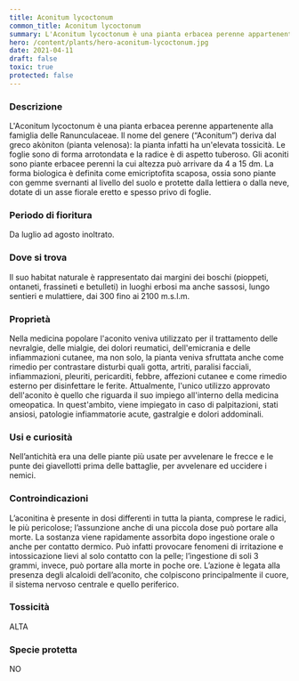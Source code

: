 ```yaml
---
title: Aconitum lycoctonum
common_title: Aconitum lycoctonum
summary: L'Aconitum lycoctonum è una pianta erbacea perenne appartenente alla famiglia delle Ranunculaceae
hero: /content/plants/hero-aconitum-lycoctonum.jpg
date: 2021-04-11
draft: false
toxic: true
protected: false
---
```

### Descrizione
L'Aconitum lycoctonum è una pianta erbacea perenne appartenente alla famiglia delle Ranunculaceae. Il nome del genere (“Aconitum”) deriva dal greco akòniton (pianta velenosa): la pianta infatti ha un'elevata tossicità.
Le foglie sono di forma arrotondata e la radice è di aspetto tuberoso.
Gli aconiti sono piante erbacee perenni la cui altezza può arrivare da 4 a 15 dm. La forma biologica è definita come emicriptofita scaposa, ossia sono piante con gemme svernanti al livello del suolo e protette dalla lettiera o dalla neve, dotate di un asse fiorale eretto e spesso privo di foglie.

### Periodo di fioritura
Da luglio ad agosto inoltrato.

### Dove si trova
Il suo habitat naturale è rappresentato dai margini dei boschi (pioppeti, ontaneti, frassineti e betulleti) in luoghi erbosi ma anche sassosi, lungo sentieri e mulattiere, dai 300 fino ai 2100 m.s.l.m.

### Proprietà
Nella medicina popolare l'aconito veniva utilizzato per il trattamento delle nevralgie, delle mialgie, dei dolori reumatici, dell'emicrania e delle infiammazioni cutanee, ma non solo, la pianta veniva sfruttata anche come rimedio per contrastare disturbi quali gotta, artriti, paralisi facciali, infiammazioni, pleuriti, pericarditi, febbre, affezioni cutanee e come rimedio esterno per disinfettare le ferite.
Attualmente, l'unico utilizzo approvato dell'aconito è quello che riguarda il suo impiego all'interno della medicina omeopatica. In quest'ambito, viene impiegato in caso di palpitazioni, stati ansiosi, patologie infiammatorie acute, gastralgie e dolori addominali.

### Usi e curiosità
Nell’antichità era una delle piante più usate per avvelenare le frecce e le punte dei giavellotti prima delle battaglie, per avvelenare ed uccidere i nemici.

### Controindicazioni
L’aconitina è presente in dosi differenti in tutta la pianta, comprese le radici, le più pericolose; l’assunzione anche di una piccola dose può portare alla morte. La sostanza viene rapidamente assorbita dopo ingestione orale o anche per contatto dermico. Può infatti provocare fenomeni di irritazione e intossicazione lievi al solo contatto con la pelle; l’ingestione di soli 3 grammi, invece, può portare alla morte in poche ore.
L’azione è legata alla presenza degli alcaloidi dell’aconito, che colpiscono principalmente il cuore, il sistema nervoso centrale e quello periferico.

### Tossicità
ALTA

### Specie protetta
NO